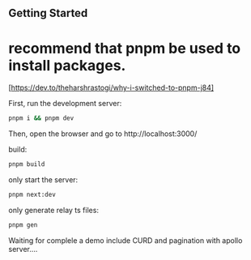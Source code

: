 ## Getting Started

# recommend that pnpm be used to install packages.

[https://dev.to/theharshrastogi/why-i-switched-to-pnpm-j84]

First, run the development server:

```bash
pnpm i && pnpm dev
```

Then, open the browser and go to http://localhost:3000/

build:

```bash
pnpm build
```

only start the server:

```bash
pnpm next:dev
```

only generate relay ts files:

```bash
pnpm gen
```

Waiting for complele a demo include CURD and pagination with apollo server....
